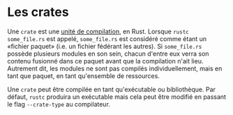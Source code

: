 # Les crates

Une `crate` est une [unité de compilation](https://www.techopedia.com/definition/23963/compilation-unit-programming "https://www.techopedia.com/definition/23963/compilation-unit-programming"), en Rust. Lorsque `rustc some_file.rs` est appelé, `some_file.rs` est considéré comme étant un «fichier paquet» (i.e. un fichier fédérant les autres). Si `some_file.rs` possède plusieurs modules en son sein, chacun d'entre eux verra son contenu fusionné dans ce paquet avant que la compilation n'ait lieu. Autrement dit, les modules ne sont pas compilés individuellement, mais en tant que paquet, en tant qu'ensemble de ressources.

Une `crate` peut être compilée en tant qu'exécutable ou bibliothèque. Par défaut, `rustc` produira un exécutable mais cela peut être modifié en passant le flag `--crate-type` au compilateur.
